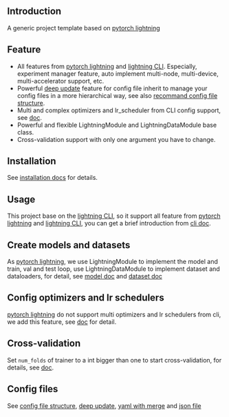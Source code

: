 ## Introduction

A generic project template based on [pytorch lightning](https://pytorch-lightning.readthedocs.io/en/stable/)

## Feature

- All features from [pytorch lightning](https://pytorch-lightning.readthedocs.io/en/stable/) and [lightning CLI](https://pytorch-lightning.readthedocs.io/en/stable/cli/lightning_cli.html). Especially, experiment manager feature, auto implement multi-node, multi-device, multi-accelerator support, etc.
- Powerful [deep update](docs/configs/deep_update.md) feature for config file inherit to manage your config files in a more hierarchical way, see also [recommand config file structure](docs/configs/config_file_structure.md).
- Multi and complex optimizers and lr_scheduler from CLI config support, see [doc](docs/core/optimizer_config.md).
- Powerful and flexible LightningModule and LightningDataModule base class.
- Cross-validation support with only one argument you have to change.

## Installation

See [installation docs](docs/installation/installation.md) for details.

## Usage

This project base on the [lightning CLI](https://pytorch-lightning.readthedocs.io/en/stable/cli/lightning_cli.html), so it support all feature from [pytorch lightning](https://pytorch-lightning.readthedocs.io/en/stable/) and [lightning CLI](https://pytorch-lightning.readthedocs.io/en/stable/cli/lightning_cli.html), you can get a brief introduction from [cli doc](docs/tools/cli.md).

## Create models and datasets

As [pytorch lightning](https://pytorch-lightning.readthedocs.io/en/stable/), we use LightningModule to implement the model and train, val and test loop, use LightningDataModule to implement dataset and dataloaders, for detail, see [model doc](docs/core/model.md) and [dataset doc](docs/core/dataset.md)

## Config optimizers and lr schedulers

[pytorch lightning](https://pytorch-lightning.readthedocs.io/en/stable/) do not support multi optimizers and lr schedulers from cli, we add this feature, see [doc](docs/core/optimizer_config.md) for detail.

## Cross-validation

Set `num_folds` of trainer to a int bigger than one to start cross-validation, for details, see [doc](docs/core/trainer.md).

## Config files

See [config file structure](docs/configs/config_file_structure.md), [deep update](docs/configs/deep_update.md), [yaml with merge](docs/configs/argument_parsers/yaml_with_merge.md) and [json file](docs/configs/argument_parsers/json_file.md)
